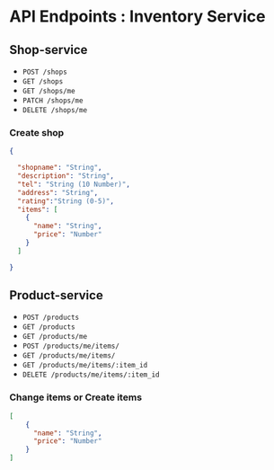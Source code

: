 # API Endpoints : Inventory Service

## Shop-service

- `POST /shops`
- `GET /shops`
- `GET /shops/me`
- `PATCH /shops/me`
- `DELETE /shops/me`

### Create shop
```json
{

  "shopname": "String",
  "description": "String",
  "tel": "String (10 Number)",
  "address": "String",
  "rating":"String (0-5)",
  "items": [
    {
      "name": "String",
      "price": "Number"
    }
  ]

}
```

## Product-service

- `POST /products`
- `GET /products`
- `GET /products/me`
- `POST /products/me/items/`
- `GET /products/me/items/`
- `GET /products/me/items/:item_id`
- `DELETE /products/me/items/:item_id`

### Change items or Create items
```json
[
    {
      "name": "String",
      "price": "Number"
    }
]
```
